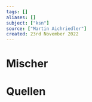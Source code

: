 ```yaml
---
tags: []
aliases: []
subject: ["ksn"]
source: ["Martin Aichriedler"]
created: 23rd November 2022
---
```


# Mischer



# Quellen
